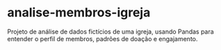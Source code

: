 # analise-membros-igreja
Projeto de análise de dados fictícios de uma igreja, usando Pandas para entender o perfil de membros, padrões de doação e engajamento.
